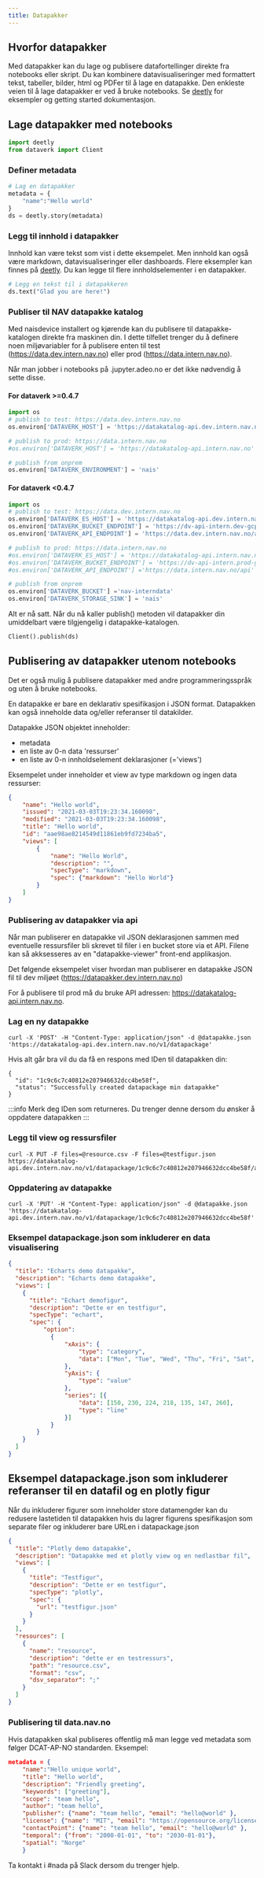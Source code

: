 ```yaml
---
title: Datapakker
---
```



## Hvorfor datapakker

Med datapakker kan du lage og publisere datafortellinger direkte fra notebooks eller skript. Du kan kombinere datavisualiseringer med 
formattert tekst, tabeller, bilder, html og PDFer til å lage en datapakke. Den enkleste veien til å lage datapakker er ved å bruke notebooks. Se <a href="https://deetly.github.io/docs/intro.html">deetly</a> for eksempler og getting started dokumentasjon.

## Lage datapakker med notebooks

```python
import deetly
from dataverk import Client
```

### Definer metadata

```python
# Lag en datapakker
metadata = {
    "name":"Hello world"
}
ds = deetly.story(metadata)
```

### Legg til innhold i datapakker

Innhold kan være tekst som vist i dette eksempelet. Men innhold kan også være markdown, datavisualiseringer eller dashboards. Flere eksempler kan finnes på <a href="https://deetly.github.io/docs/intro.html">deetly</a>. Du kan legge til flere innholdselementer i en datapakker.

```python
# Legg en tekst til i datapakkeren
ds.text("Glad you are here!")
```

### Publiser til NAV datapakke katalog

Med naisdevice installert og kjørende kan du publisere til datapakke-katalogen direkte fra maskinen din. I dette tilfellet trenger du å definere noen miljøvariabler for å publisere enten til test (<a href="https://datapakker.dev.intern.nav.no">https://data.dev.intern.nav.no</a>) eller prod (<a href="https://datapakker.intern.nav.no">https://data.intern.nav.no</a>).

Når man jobber i notebooks på .jupyter.adeo.no er det ikke nødvendig å sette disse.

#### For dataverk >=0.4.7

```python
import os
# publish to test: https://data.dev.intern.nav.no
os.environ['DATAVERK_HOST'] = 'https://datakatalog-api.dev.intern.nav.no'

# publish to prod: https://data.intern.nav.no
#os.environ['DATAVERK_HOST'] = 'https://datakatalog-api.intern.nav.no'

# publish from onprem
os.environ['DATAVERK_ENVIRONMENT'] = 'nais'
```

#### For dataverk <0.4.7

```python
import os
# publish to test: https://data.dev.intern.nav.no
os.environ['DATAVERK_ES_HOST'] = 'https://datakatalog-api.dev.intern.nav.no/v1/index'
os.environ['DATAVERK_BUCKET_ENDPOINT'] = 'https://dv-api-intern.dev-gcp.nais.io/storage'
os.environ['DATAVERK_API_ENDPOINT'] = 'https://data.dev.intern.nav.no/api'

# publish to prod: https://data.intern.nav.no
#os.environ['DATAVERK_ES_HOST'] = 'https://datakatalog-api.intern.nav.no/v1/index'
#os.environ['DATAVERK_BUCKET_ENDPOINT'] = 'https://dv-api-intern.prod-gcp.nais.io/storage'
#os.environ['DATAVERK_API_ENDPOINT'] ='https://data.intern.nav.no/api'

# publish from onprem
os.environ['DATAVERK_BUCKET'] ='nav-interndata'
os.environ['DATAVERK_STORAGE_SINK'] = 'nais'
```

Alt er nå satt. Når du nå kaller publish() metoden vil datapakker din umiddelbart være tilgjengelig i datapakke-katalogen.

```python
Client().publish(ds)
```


## Publisering av datapakker utenom notebooks

Det er også mulig å publisere datapakker med andre programmeringsspråk og uten å bruke notebooks.

En datapakke er bare en deklarativ spesifikasjon i JSON format. Datapakken kan også inneholde data og/eller referanser til datakilder.

Datapakke JSON objektet inneholder:

* metadata
* en liste av 0-n data 'ressurser'
* en liste av 0-n innholdselement deklarasjoner (='views')

Eksempelet under inneholder et view av type markdown og ingen data ressurser:

```json
{
    "name": "Hello world", 
    "issued": "2021-03-03T19:23:34.160098", 
    "modified": "2021-03-03T19:23:34.160098", 
    "title": "Hello world", 
    "id": "aae98ae8214549d11861eb9fd7234ba5", 
    "views": [
        {
            "name": "Hello World",
            "description": "", 
            "specType": "markdown", 
            "spec": {"markdown": "Hello World"}
        }
    ]
}
```


### Publisering av datapakker via api

Når man publiserer en datapakke vil JSON deklarasjonen sammen med eventuelle ressursfiler bli skrevet til filer i en bucket store via et API. Filene kan så akksesseres av 
en "datapakke-viewer" front-end applikasjon.

Det følgende eksempelet viser hvordan man publiserer en datapakke JSON fil til dev miljøet (https://datapakker.dev.intern.nav.no)

For å publisere til prod må du bruke API adressen: https://datakatalog-api.intern.nav.no.

### Lag en ny datapakke
```
curl -X 'POST' -H "Content-Type: application/json" -d @datapakke.json 'https://datakatalog-api.dev.intern.nav.no/v1/datapackage'
```

Hvis alt går bra vil du da få en respons med IDen til datapakken din:

```
{
  "id": "1c9c6c7c40812e207946632dcc4be58f",
  "status": "Successfully created datapackage min datapakke"
}
```

:::info
Merk deg IDen som returneres. Du trenger denne dersom du ønsker å oppdatere datapakken
:::

### Legg til view og ressursfiler

```
curl -X PUT -F files=@resource.csv -F files=@testfigur.json https://datakatalog-api.dev.intern.nav.no/v1/datapackage/1c9c6c7c40812e207946632dcc4be58f/attachments
```

### Oppdatering av datapakke

```
curl -X 'PUT' -H "Content-Type: application/json" -d @datapakke.json 'https://datakatalog-api.dev.intern.nav.no/v1/datapackage/1c9c6c7c40812e207946632dcc4be58f'
```

### Eksempel datapackage.json som inkluderer en data visualisering

```json
{
  "title": "Echarts demo datapakke",
  "description": "Echarts demo datapakke",
  "views": [
    {
      "title": "Echart demofigur",
      "description": "Dette er en testfigur",
      "specType": "echart",
      "spec": { 
          "option": 
            {
                "xAxis": {
                    "type": "category",
                    "data": ["Mon", "Tue", "Wed", "Thu", "Fri", "Sat", "Sun"]
                },
                "yAxis": {
                    "type": "value"
                },
                "series": [{
                    "data": [150, 230, 224, 218, 135, 147, 260],
                    "type": "line"
                }]
            }
        }
    }
  ]
}
```

## Eksempel datapackage.json som inkluderer referanser til en datafil og en plotly figur

Når du inkluderer figurer som inneholder store datamengder kan du redusere lastetiden til datapakken hvis du lagrer figurens spesifikasjon som separate filer og inkluderer bare URLen i datapackage.json

```json
{
  "title": "Plotly demo datapakke",
  "description": "Datapakke med et plotly view og en nedlastbar fil",
  "views": [
    {
      "title": "Testfigur",
      "description": "Dette er en testfigur",
      "specType": "plotly",
      "spec": {
        "url": "testfigur.json"
      }
    }
  ],
  "resources": [
    {
      "name": "resource",
      "description": "dette er en testressurs",
      "path": "resource.csv",
      "format": "csv",
      "dsv_separator": ";"
    }
  ]
}
```

### Publisering til data.nav.no

Hvis datapakken skal publiseres offentlig må man legge ved metadata som følger DCAT-AP-NO standarden. Eksempel:

```json
metadata = {
    "name":"Hello unique world", 
    "title": "Hello world", 
    "description": "Friendly greeting",
    "keywords": ["greeting"],
    "scope": "team hello",
    "author": "team hello",
    "publisher": {"name": "team hello", "email": "hello@world" },
    "license": {"name": "MIT", "email": "https://opensource.org/licenses/MIT"},
    "contactPoint": {"name": "team hello", "email": "hello@world" },
    "temporal": {"from": "2000-01-01", "to": "2030-01-01"},
    "spatial": "Norge"
    }
```

Ta kontakt i #nada på Slack dersom du trenger hjelp.
